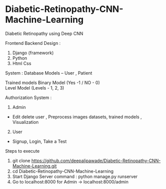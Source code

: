 # Diabetic-Retinopathy-CNN-Machine-Learning

Diabetic Retinopathy  using Deep CNN

Frontend Backend Design :
  1. Django  (framework)
  2. Python  
  3. Html Css

System :
	Database
  Models – User , Patient

Trained models
  Binary Model (Yes -1 / NO - 0)  
  Level Model (Levels - 1, 2, 3)

Authorization System :
  1.	Admin 
  - Edit delete user , Preprocess images datasets, trained models , Visualization
  2.	User 
  - Signup, Login, Take a Test


Steps to execute 
1. git clone https://github.com/deepalipawade/Diabetic-Retinopathy-CNN-Machine-Learning.git
2. cd Diabetic-Retinopathy-CNN-Machine-Learning
3. Start Django Server 
command : python manage.py runserver
4. Go to localhost:8000
for Admin -> localhost:8000/admin
